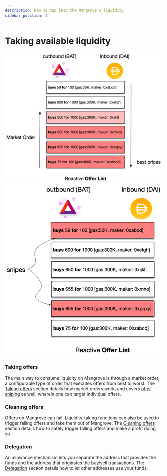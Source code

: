 ```yaml
---
description: How to tap into the Mangrove's liquidity
sidebar_position: 1
---
```


# Taking available liquidity

![A market order consumes the offers starting from the best price, making sure that the limit price set by the taker is always satisfied.](../../../static/img/assets/takerOrder1.png) ![A taker may snipe a custom set of offers, targeting those that have the lowest required gas for instance.](../../../static/img/assets/takerOrder2.png)

### Taking offers

The main way to consume liquidity on Mangrove is through a market order, a configurable type of order that executes offers from best to worst. The [Taking offers](../technical-references/taking-and-making-offers/taker-order/README.mdx) section details how market orders work, and covers [offer sniping](../technical-references/taking-and-making-offers/taker-order/#offer-sniping) as well, wherein one can target individual offers.

### Cleaning offers

Offers on Mangrove can fail. Liquidity-taking functions can also be used to trigger failing offers and take them out of Mangrove. The [Cleaning offers](../how-to-guides/cleaning-an-offer.md) section details how to safely trigger failing offers and make a profit doing so.

### Delegation

An allowance mechanism lets you separate the address that provides the funds and the address that originates the buy/sell transactions. The [Delegation](../technical-references/taking-and-making-offers/taker-order/delegate-takers.mdx) section details how to let other addresses use your funds.
